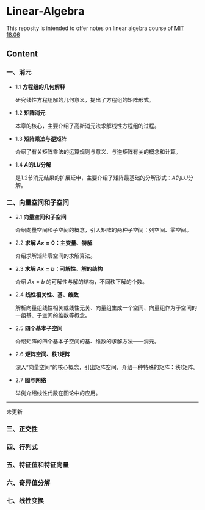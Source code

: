 # Linear-Algebra

This reposity is intended to offer notes on linear algebra course of [MIT 18.06](http://open.163.com/special/opencourse/daishu.html)

## Content

### 一、消元

- 1.1 **方程组的几何解释**

    研究线性方程组解的几何意义，提出了方程组的矩阵形式。
    
- 1.2 **矩阵消元**

    本章的核心，主要介绍了高斯消元法求解线性方程组的过程。
    
- 1.3 **矩阵乘法与逆矩阵**

    介绍了有关矩阵乘法的运算规则与意义、与逆矩阵有关的概念和计算。
    
- 1.4 **$A$的$LU$分解**

    是1.2节消元结果的扩展延申，主要介绍了矩阵最基础的分解形式：$A$的$LU$分解。
    
### 二、向量空间和子空间

- 2.1 **向量空间和子空间**

    介绍向量空间和子空间的概念，引入矩阵的两种子空间：列空间、零空间。

- 2.2 **求解 $Ax=0$：主变量、特解**

    介绍求解矩阵零空间的求解算法。

- 2.3 **求解 $Ax=b$：可解性、解的结构** 

    介绍 $Ax=b$ 的可解性与解的结构，不同秩下解的个数。

- 2.4 **线性相关性、基、维数** 

    解析向量组线性相关或线性无关、向量组生成一个空间、向量组作为子空间的一组基、子空间的维数等概念。

- 2.5 **四个基本子空间**

    介绍矩阵的四个基本子空间的基、维数的求解方法——消元。

- 2.6 **矩阵空间、秩1矩阵**

     深入“向量空间”的核心概念，引出矩阵空间，介绍一种特殊的矩阵：秩1矩阵。

- 2.7 **图与网络**

    举例介绍线性代数在图论中的应用。

---

未更新

### 三、正交性

### 四、行列式

### 五、特征值和特征向量

### 六、奇异值分解

### 七、线性变换
